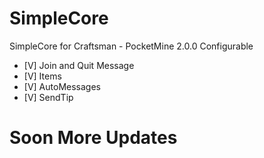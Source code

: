 # SimpleCore
SimpleCore for Craftsman - PocketMine 2.0.0 Configurable

  - [V] Join and Quit Message
  - [V] Items
  - [V] AutoMessages
  - [V] SendTip

# Soon More Updates
